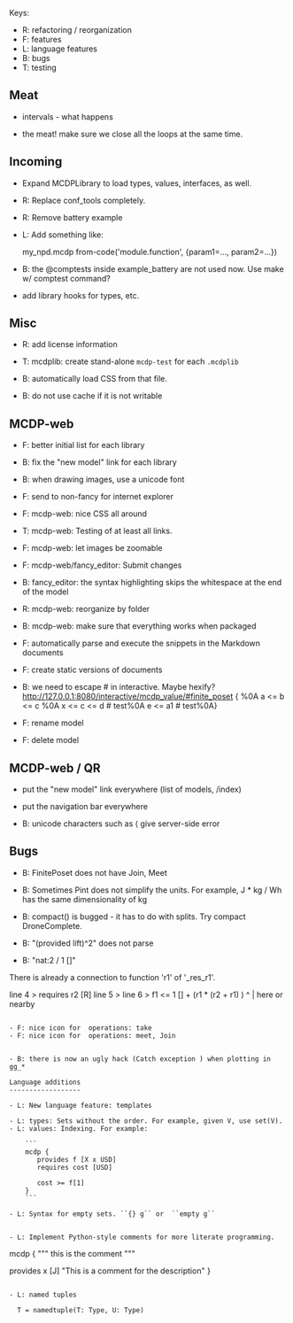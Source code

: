 
Keys:

- R: refactoring / reorganization
- F: features
- L: language features
- B: bugs
- T: testing


Meat
----

- intervals - what happens 

- the meat! make sure we close all the loops at the same time.

Incoming
---------

- Expand MCDPLibrary to load types, values, interfaces, as well.

- R: Replace conf_tools completely.
- R: Remove battery example
- L: Add something like:

  my_npd.mcdp
  from-code('module.function', {param1=..., param2=...})


- B: the @comptests inside example_battery are not used now. Use make w/ comptest command?

- add library hooks for types, etc.


Misc
-----

- R: add license information



- T: mcdplib: create stand-alone ``mcdp-test`` for each ``.mcdplib``

- B: automatically load CSS from that file.

- B: do not use cache if it is not writable

MCDP-web
----------

- F: better initial list for each library

- B: fix the "new model" link for each library

- B: when drawing images, use a unicode font

- F: send to non-fancy for internet explorer

- F: mcdp-web: nice CSS all around

- T: mcdp-web: Testing of at least all links.

- F: mcdp-web: let images be zoomable

- F: mcdp-web/fancy_editor: Submit changes 

- B: fancy_editor: the syntax highlighting skips the whitespace at the end of the model

- R: mcdp-web: reorganize by folder

- B: mcdp-web: make sure that everything works when packaged

- F: automatically parse and execute the snippets in the Markdown documents

- F: create static versions of documents

- B: we need to escape # in interactive. Maybe hexify?
http://127.0.0.1:8080/interactive/mcdp_value/#finite_poset { %0A    a <= b <= c  %0A    x <= c <= d # test%0A    e <= a1 # test%0A}

- F: rename model
- F: delete model

MCDP-web / QR
-------------

- put the "new model" link everywhere (list of models, /index)
- put the navigation bar everywhere


- B: unicode characters such as ⟨ give server-side error

Bugs
----

- B: FinitePoset does not have Join, Meet

- B: Sometimes Pint does not simplify the units. For example,
      J * kg / Wh has the same dimensionality of kg

- B: compact() is bugged - it has to do with splits. Try compact DroneComplete.

- B: "(provided lift)^2" does not parse
- B: "nat:2 / 1 []"

There is already a connection to function 'r1' of '_res_r1'.


 line  4 >  requires r2 [R]
 line  5 >
 line  6 >  f1  <= 1 [] + (r1 * (r2 + r1)  )
            ^
            |
            here or nearby
``` 

- F: nice icon for  operations: take
- F: nice icon for  operations: meet, Join


- B: there is now an ugly hack (Catch exception ) when plotting in gg_*

Language additions
------------------

- L: New language feature: templates

- L: types: Sets without the order. For example, given V, use set(V).
- L: values: Indexing. For example:

	```
	mcdp {
	   provides f [X x USD]
	   requires cost [USD]

	   cost >= f[1]
	}
	```

- L: Syntax for empty sets. ``{} g`` or  ``empty g`` 


- L: Implement Python-style comments for more literate programming.

```
mcdp {
   """ this is the comment """

  provides x [J] "This is a comment for the description"
}
```

- L: named tuples

  T = namedtuple(T: Type, U: Type)






